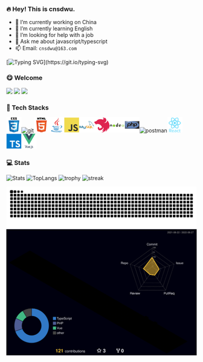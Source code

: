 ### 🔥 Hey! This is cnsdwu.

- 🔭 I’m currently working on China
- 🌱 I’m currently learning English
- 🤔 I’m looking for help with a job
- 💬 Ask me about javascript/typescript
- 📫 Email: `cnsdwu@163.com`

[![Typing SVG](https://readme-typing-svg.herokuapp.com?font=Edu+VIC+WA+NT+Beginner&size=28&width=600&lines=To+see+the+world+as+it+is+and+to+love+it.)](https://git.io/typing-svg)

### 😋 Welcome

![](https://visitor-badge.laobi.icu/badge?page_id=cnsdwu)
![](https://img.shields.io/github/stars/cnsdwu?color=fefb7b&logo=Undertale)
![](https://img.shields.io/github/followers/cnsdwu?color=27da6b&logo=Handshake)

### 🧰 Tech Stacks

<img src="https://raw.githubusercontent.com/devicons/devicon/master/icons/css3/css3-original-wordmark.svg" alt="css3" width="40" height="40"/><img src="https://www.vectorlogo.zone/logos/git-scm/git-scm-icon.svg" alt="git" width="40" height="40"/><img src="https://raw.githubusercontent.com/devicons/devicon/master/icons/html5/html5-original-wordmark.svg" alt="html5" width="40" height="40"/><img src="https://raw.githubusercontent.com/devicons/devicon/master/icons/java/java-original.svg" alt="java" width="40" height="40"/><img src="https://raw.githubusercontent.com/devicons/devicon/master/icons/javascript/javascript-original.svg" alt="javascript" width="40" height="40"/><img src="https://raw.githubusercontent.com/devicons/devicon/master/icons/mysql/mysql-original-wordmark.svg" alt="mysql" width="40" height="40"/><img src="https://raw.githubusercontent.com/devicons/devicon/master/icons/nestjs/nestjs-plain.svg" alt="nestjs" width="40" height="40"/><img src="https://raw.githubusercontent.com/devicons/devicon/master/icons/nodejs/nodejs-original-wordmark.svg" alt="nodejs" width="40" height="40"/><img src="https://raw.githubusercontent.com/devicons/devicon/master/icons/php/php-original.svg" alt="php" width="40" height="40"/><img src="https://www.vectorlogo.zone/logos/getpostman/getpostman-icon.svg" alt="postman" width="40" height="40"/><img src="https://raw.githubusercontent.com/devicons/devicon/master/icons/react/react-original-wordmark.svg" alt="react" width="40" height="40"/><img src="https://raw.githubusercontent.com/devicons/devicon/master/icons/typescript/typescript-original.svg" alt="typescript" width="40" height="40"/><img src="https://raw.githubusercontent.com/devicons/devicon/master/icons/vuejs/vuejs-original-wordmark.svg" alt="vuejs" width="40" height="40"/>

### 💻 Stats

![Stats](https://github-readme-stats.vercel.app/api?username=cnsdwu&show_icons=true&theme=radical)
![TopLangs](https://github-readme-stats.vercel.app/api/top-langs?username=cnsdwu&layout=compact&show_icons=true&theme=radical)
![trophy](https://github-profile-trophy.vercel.app/?username=cnsdwu&theme=radical)
![streak](http://github-readme-streak-stats.herokuapp.com/?user=cnsdwu&theme=radical)

![snake](./assets/github-contribution-grid-snake.svg)
![github-active](./profile-3d-contrib/profile-night-rainbow.svg)

